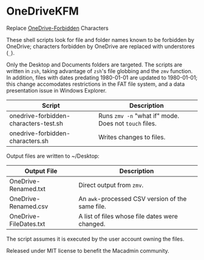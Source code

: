 # OneDriveKFM
Replace [OneDrive-Forbidden](https://support.microsoft.com/en-us/office/restrictions-and-limitations-in-onedrive-and-sharepoint-64883a5d-228e-48f5-b3d2-eb39e07630fa) Characters

These shell scripts look for file and folder names known to be forbidden by OneDrive; characters forbidden by OneDrive are replaced with understores (`_`). 

Only the Desktop and Documents folders are targeted.  The scripts are written in `zsh`, taking advantage of `zsh`'s file globbing and the `zmv` function. In addition, files with dates predating 1980-01-01 are updated to 1980-01-01; this change accomodates restrictions in the FAT file system, and a data presentation issue in Windows Explorer.

| Script | Description |
|---|---|
| onedrive-forbidden-characters-test.sh | Runs `zmv -n` "what if" mode. Does not `touch` files. |
| onedrive-forbidden-characters.sh | Writes changes to files. |

Output files are written to ~/Desktop:

| Output File | Description |
|---|---|
| OneDrive-Renamed.txt | Direct output from `zmv`. |
| OneDrive-Renamed.csv | An `awk`-processed CSV version of the same file. |
| OneDrive-FileDates.txt | A list of files whose file dates were changed. |

The script assumes it is executed by the user account owning the files.

Released under MIT license to benefit the Macadmin community.

